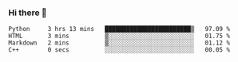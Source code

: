 ### Hi there 👋

<!--START_SECTION:waka-->

```text
Python     3 hrs 13 mins   ████████████████████████▒   97.09 %
HTML       3 mins          ▒░░░░░░░░░░░░░░░░░░░░░░░░   01.75 %
Markdown   2 mins          ▒░░░░░░░░░░░░░░░░░░░░░░░░   01.12 %
C++        0 secs          ░░░░░░░░░░░░░░░░░░░░░░░░░   00.05 %
```

<!--END_SECTION:waka-->
